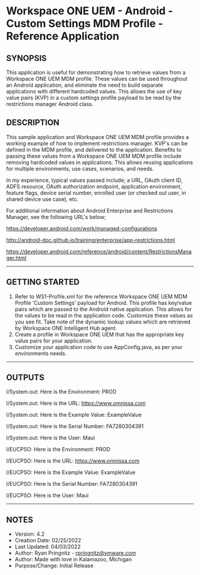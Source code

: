 # Workspace ONE UEM - Android - Custom Settings MDM Profile - Reference Application 

## SYNOPSIS
<!-- Summary Start -->
This application is useful for demonstrating how to retrieve values from a Workspace ONE UEM MDM profile. These values can be used throughout an Android application, and eliminate the need to build separate applications with different hardcoded values. This allows the use of key value pairs (KVP) in a custom settings profile payload to be read by the restrictions manager Android class.
<!-- Summary End -->

## DESCRIPTION
This sample application and Workspace ONE UEM MDM profile provides a working example of how to implement restrictions manager.
KVP's can be defined in the MDM profile, and delivered to the application. Benefits to passing these values from a Workspace ONE UEM
MDM profile include removing hardcoded values in applications. This allows reusing applications for multiple environments, use cases,
scenarios, and needs.

In my experience, typical values passed include;  a URL, OAuth client ID, ADFS resource, OAuth authorization endpoint, 
application environment, feature flags, device serial number, enrolled user (or checked out user, in shared device use case), etc.


For additional information about Android Enterprise and Restrictions Manager,
see the following URL's below;

https://developer.android.com/work/managed-configurations

http://android-doc.github.io/training/enterprise/app-restrictions.html

https://developer.android.com/reference/android/content/RestrictionsManager.html

---

## GETTING STARTED

1. Refer to WS1-Profile.xml for the reference Workspace ONE UEM MDM Profile 'Custom Settings' payload for Android. This profile 
   has key/value pairs which are passed to the Android native application. This allows for the values to be read in 
   the application code. Customize these values as you see fit. Take note of the dynamic lookup values which are 
   retrieved by Workspace ONE Intelligent Hub agent.
2. Create a profile in Workspace ONE UEM that has the appropriate key value pairs for your application.
3. Customize your application code to use AppConfig.java, as per your environments needs. 


---

## OUTPUTS

I/System.out: Here is the Environment: PROD

I/System.out: Here is the URL: https://www.omnissa.com

I/System.out: Here is the Example Value: ExampleValue

I/System.out: Here is the Serial Number: FA7280304391

I/System.out: Here is the User: Maui

I/EUCPSO: Here is the Environment: PROD

I/EUCPSO: Here is the URL: https://www.omnissa.com

I/EUCPSO: Here is the Example Value: ExampleValue

I/EUCPSO: Here is the Serial Number: FA7280304391

I/EUCPSO: Here is the User: Maui

---

## NOTES

* Version:        4.2
* Creation Date:  02/25/2022
* Last Updated:   04/03/2022
* Author:         Ryan Pringnitz - rpringnitz@vmware.com
* Author:         Made with love in Kalamazoo, Michigan
* Purpose/Change: Initial Release